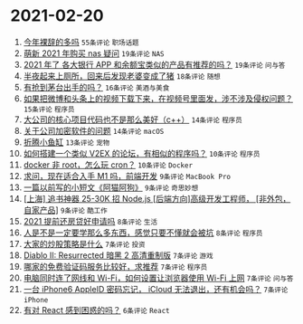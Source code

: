 # 2021-02-20

1. [今年裸辞的多吗](https://www.v2ex.com/t/754455) `55条评论` `职场话题`
1. [萌新 2021 年购买 nas 疑问](https://www.v2ex.com/t/754464) `19条评论` `NAS`
1. [2021 年了 各大银行 APP 和余额宝类似的产品有推荐的吗？](https://www.v2ex.com/t/754463) `19条评论` `问与答`
1. [半夜起来上厕所，回来后发现老婆变成了猪](https://www.v2ex.com/t/754441) `18条评论` `随想`
1. [有抢到茅台出手的吗？](https://www.v2ex.com/t/754466) `16条评论` `美酒与美食`
1. [如果把微博和头条上的视频下载下来，在视频号里面发，涉不涉及侵权问题？](https://www.v2ex.com/t/754467) `15条评论` `程序员`
1. [大公司的核心项目代码也不是那么美好（c++）](https://www.v2ex.com/t/754480) `14条评论` `程序员`
1. [关于公司加密软件的问题](https://www.v2ex.com/t/754459) `14条评论` `macOS`
1. [折腾小鱼缸](https://www.v2ex.com/t/754483) `13条评论` `宠物`
1. [如何搭建一个类似 V2EX 的论坛，有相似的程序吗？](https://www.v2ex.com/t/754453) `10条评论` `程序员`
1. [docker 非 root，怎么玩 cron？](https://www.v2ex.com/t/754450) `10条评论` `Docker`
1. [求问，现在适合入手 M1 吗，前端开发](https://www.v2ex.com/t/754498) `9条评论` `MacBook Pro`
1. [一篇以前写的小短文《阿猫阿狗》](https://www.v2ex.com/t/754473) `9条评论` `奇思妙想`
1. [[上海] 追书神器 25-30K 招 Node.js [后端方向]高级开发工程师， [非外包，自家产品]](https://www.v2ex.com/t/754449) `9条评论` `酷工作`
1. [2021 提前还房贷好申请吗](https://www.v2ex.com/t/754491) `8条评论` `生活`
1. [人是不是一定要学那么多东西，感觉只要不懂就会被坑](https://www.v2ex.com/t/754471) `8条评论` `程序员`
1. [大家的炒股策略是什么](https://www.v2ex.com/t/754509) `7条评论` `投资`
1. [Diablo II: Resurrected 暗黑 2 高清重制版](https://www.v2ex.com/t/754492) `7条评论` `游戏`
1. [哪家的免费验证码服务比较好，求推荐](https://www.v2ex.com/t/754485) `7条评论` `程序员`
1. [电脑同时连了网线和 Wi-Fi，如何设置让浏览器使用 Wi-Fi 上网](https://www.v2ex.com/t/754460) `7条评论` `问与答`
1. [一台 iPhone6 AppleID 密码忘记， iCloud 无法退出，还有机会吗？](https://www.v2ex.com/t/754456) `7条评论` `iPhone`
1. [有对 React 感到困惑的吗？](https://www.v2ex.com/t/754501) `6条评论` `React`
